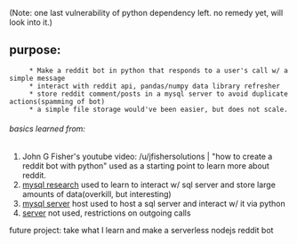 (Note: one last vulnerability of python dependency left. no remedy yet, will look into it.)
## purpose: 
         * Make a reddit bot in python that responds to a user's call w/ a simple message
         * interact with reddit api, pandas/numpy data library refresher
         * store reddit comment/posts in a mysql server to avoid duplicate actions(spamming of bot)
         * a simple file storage would've been easier, but does not scale.

###### basics learned from:
1. John G Fisher's youtube video: /u/jfishersolutions | "how to create a reddit bot with python"
used as a starting point to learn more about reddit.
2. [mysql research](https://pythondata.com/quick-tip-sqlalchemy-for-mysql-and-pandas/)
used to learn to interact w/ sql server and store large amounts of data(overkill, but interesting)
3. [mysql server](https://remotemysql.com/) host used to host a sql server and interact w/ it via python
4. [server](https://www.pythonanywhere.com) not used, restrictions on outgoing calls

future project: take what I learn and make a serverless nodejs reddit bot
